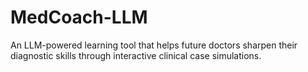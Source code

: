# MedCoach-LLM
An LLM-powered learning tool that helps future doctors sharpen their diagnostic skills through interactive clinical case simulations.
